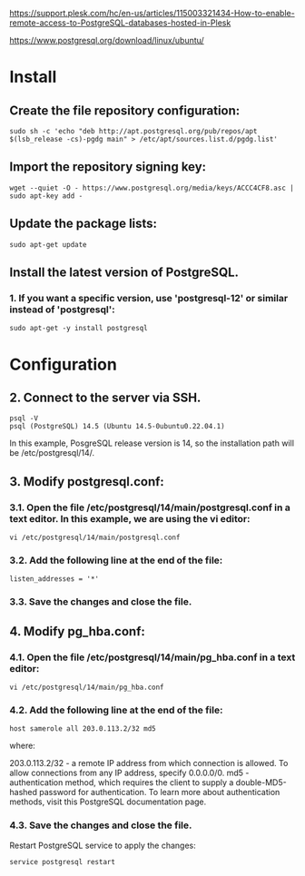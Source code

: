 https://support.plesk.com/hc/en-us/articles/115003321434-How-to-enable-remote-access-to-PostgreSQL-databases-hosted-in-Plesk

https://www.postgresql.org/download/linux/ubuntu/
# Install

## Create the file repository configuration:
    sudo sh -c 'echo "deb http://apt.postgresql.org/pub/repos/apt $(lsb_release -cs)-pgdg main" > /etc/apt/sources.list.d/pgdg.list'

## Import the repository signing key:
    wget --quiet -O - https://www.postgresql.org/media/keys/ACCC4CF8.asc | sudo apt-key add -

## Update the package lists:
    sudo apt-get update

## Install the latest version of PostgreSQL.
### 1. If you want a specific version, use 'postgresql-12' or similar instead of 'postgresql':
    sudo apt-get -y install postgresql

# Configuration

## 2. Connect to the server via SSH.

    psql -V
    psql (PostgreSQL) 14.5 (Ubuntu 14.5-0ubuntu0.22.04.1)

In this example, PosgreSQL release version is 14, so the installation path will be /etc/postgresql/14/.

## 3. Modify postgresql.conf:

### 3.1. Open the file /etc/postgresql/14/main/postgresql.conf in a text editor. In this example, we are using the vi editor:

    vi /etc/postgresql/14/main/postgresql.conf

### 3.2. Add the following line at the end of the file:

    listen_addresses = '*'

### 3.3. Save the changes and close the file.

## 4. Modify pg_hba.conf:

### 4.1. Open the file /etc/postgresql/14/main/pg_hba.conf in a text editor:

    vi /etc/postgresql/14/main/pg_hba.conf

### 4.2. Add the following line at the end of the file:

    host samerole all 203.0.113.2/32 md5

where:

203.0.113.2/32 - a remote IP address from which connection is allowed. To allow connections from any IP address, specify 0.0.0.0/0.
md5 - authentication method, which requires the client to supply a double-MD5-hashed password for authentication. To learn more about authentication methods, visit this PostgreSQL documentation page.

### 4.3. Save the changes and close the file.

Restart PostgreSQL service to apply the changes:

    service postgresql restart